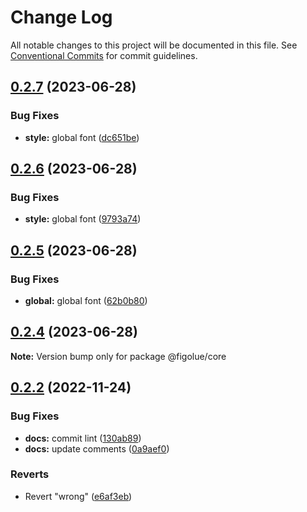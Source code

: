 # Change Log

All notable changes to this project will be documented in this file.
See [Conventional Commits](https://conventionalcommits.org) for commit guidelines.

## [0.2.7](https://github.com/CamilleJOLLIET/figolue/compare/v0.2.6...v0.2.7) (2023-06-28)


### Bug Fixes

* **style:** global font ([dc651be](https://github.com/CamilleJOLLIET/figolue/commit/dc651be13db9e2b3886cd05a9d0b47a83375ccf4))





## [0.2.6](https://github.com/CamilleJOLLIET/figolue/compare/v0.2.5...v0.2.6) (2023-06-28)


### Bug Fixes

* **style:** global font ([9793a74](https://github.com/CamilleJOLLIET/figolue/commit/9793a74c8752015f72c17ee66147994572026f94))





## [0.2.5](https://github.com/CamilleJOLLIET/figolue/compare/v0.2.4...v0.2.5) (2023-06-28)


### Bug Fixes

* **global:** global font ([62b0b80](https://github.com/CamilleJOLLIET/figolue/commit/62b0b80384de91fbea9b972102b1e481d35a80f9))





## [0.2.4](https://github.com/CamilleJOLLIET/figolue/compare/v0.2.3...v0.2.4) (2023-06-28)

**Note:** Version bump only for package @figolue/core





## [0.2.2](https://github.com/CamilleJOLLIET/figolue/compare/v0.2.1...v0.2.2) (2022-11-24)


### Bug Fixes

* **docs:** commit lint ([130ab89](https://github.com/CamilleJOLLIET/figolue/commit/130ab89465ef3a3595d2542959be69e0ccfdbf91))
* **docs:** update comments ([0a9aef0](https://github.com/CamilleJOLLIET/figolue/commit/0a9aef01b74b57a97f9aac86d7609f78963999e5))


### Reverts

* Revert "wrong" ([e6af3eb](https://github.com/CamilleJOLLIET/figolue/commit/e6af3eb4e4fd546567cb5f81cda3ee1ee0f08953))
